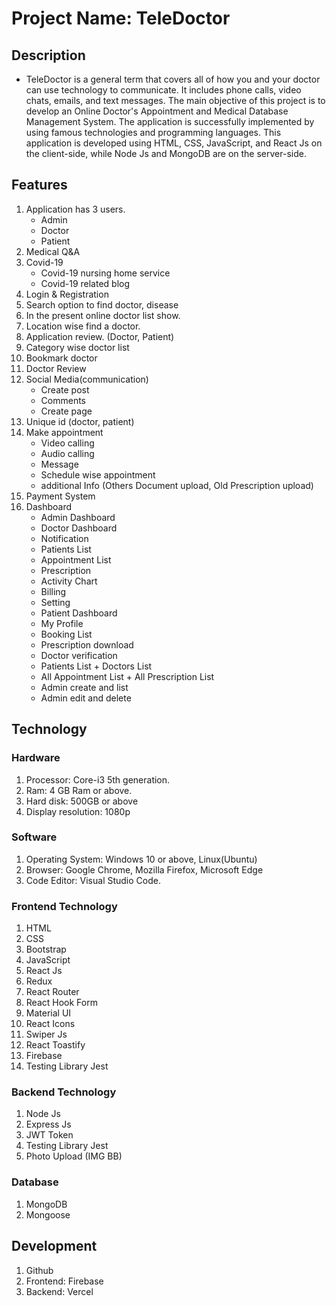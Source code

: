 # Project Name: TeleDoctor

## Description

-   TeleDoctor is a general term that covers all of how you and your doctor can use technology to communicate. It includes phone calls, video chats, emails, and text messages. The main objective of this project is to develop an Online Doctor's Appointment and Medical Database Management System. The application is successfully implemented by using famous technologies and programming languages. This application is developed using HTML, CSS, JavaScript, and React Js on the client-side, while Node Js and MongoDB are on the server-side.

## Features

1. Application has 3 users.
    - Admin
    - Doctor
    - Patient
2. Medical Q&A
3. Covid-19
    - Covid-19 nursing home service
    - Covid-19 related blog
4. Login & Registration
5. Search option to find doctor, disease
6. In the present online doctor list show.
7. Location wise find a doctor.
8. Application review. (Doctor, Patient)
9. Category wise doctor list
10. Bookmark doctor
11. Doctor Review
12. Social Media(communication)
    - Create post
    - Comments
    - Create page
13. Unique id (doctor, patient)
14. Make appointment
    - Video calling
    - Audio calling
    - Message
    - Schedule wise appointment
    - additional Info (Others Document upload, Old Prescription upload)
15. Payment System
16. Dashboard
    - Admin Dashboard
    - Doctor Dashboard
    - Notification
    - Patients List
    - Appointment List
    - Prescription
    - Activity Chart
    - Billing
    - Setting
    - Patient Dashboard
    - My Profile
    - Booking List
    - Prescription download
    - Doctor verification
    - Patients List + Doctors List
    - All Appointment List + All Prescription List
    - Admin create and list
    - Admin edit and delete

## Technology

### Hardware

1. Processor: Core-i3 5th generation.
2. Ram: 4 GB Ram or above.
3. Hard disk: 500GB or above
4. Display resolution: 1080p

### Software

1. Operating System: Windows 10 or above, Linux(Ubuntu)
2. Browser: Google Chrome, Mozilla Firefox, Microsoft Edge
3. Code Editor: Visual Studio Code.

### Frontend Technology

1. HTML
2. CSS
3. Bootstrap
4. JavaScript
5. React Js
6. Redux
7. React Router
8. React Hook Form
9. Material UI
10. React Icons
11. Swiper Js
12. React Toastify
13. Firebase
14. Testing Library Jest

### Backend Technology

1. Node Js
2. Express Js
3. JWT Token
4. Testing Library Jest
5. Photo Upload (IMG BB)

### Database

1. MongoDB
2. Mongoose

## Development

1. Github
2. Frontend: Firebase
3. Backend: Vercel
